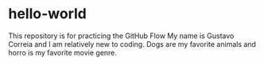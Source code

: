 # hello-world
This repository is for practicing the GitHub Flow
My name is Gustavo Correia and I am relatively new to coding. Dogs are my favorite animals and horro is my favorite movie genre.
